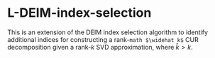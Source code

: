 # L-DEIM-index-selection
This is an extension of the DEIM index selection algorithm to identify additional indices for constructing a rank-```math $\widehat k$``` CUR decomposition given a rank-$k$ SVD approximation, where $\widehat k > k$.
